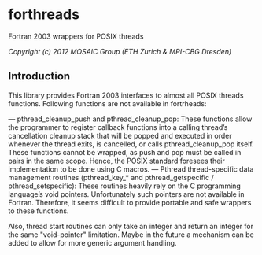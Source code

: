 forthreads
==========

Fortran 2003 wrappers for POSIX threads

_Copyright (c) 2012 MOSAIC Group (ETH Zurich & MPI-CBG Dresden)_

Introduction
------------

This library provides Fortran 2003 interfaces to almost all POSIX threads
functions. Following functions are not available in fortrheads:

— pthread\_cleanup\_push and pthread\_cleanup\_pop: These functions allow the
programmer to register callback functions into a calling thread’s cancellation
cleanup stack that will be popped and executed in order whenever the thread
exits, is cancelled, or calls pthread\_cleanup\_pop itself. These functions cannot
be wrapped, as push and pop must be called in pairs in the same scope. Hence,
the POSIX standard foresees their implementation to be done using C macros.
— Pthread thread-specific data management routines (pthread\_key\_\* and
pthread\_getspecific / pthread\_setspecific): These routines heavily rely on the C
programming language’s void pointers. Unfortunately such pointers are not
available in Fortran. Therefore, it seems difficult to provide portable and safe
wrappers to these functions.

Also, thread start routines can only take an integer and return an integer for
the same "void-pointer" limitation.
Maybe in the future a mechanism can be added to allow for more generic argument
handling.

